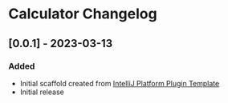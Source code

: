 <!-- Keep a Changelog guide -> https://keepachangelog.com -->

# Calculator Changelog

## [0.0.1] - 2023-03-13
### Added
- Initial scaffold created from [IntelliJ Platform Plugin Template](https://github.com/JetBrains/intellij-platform-plugin-template)
- Initial release